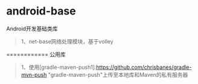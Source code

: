 android-base
============
Android开发基础类库
>1、net-base网络处理模块，基于volley

============
公用库
>1、使用[gradle-maven-push1]:https://github.com/chrisbanes/gradle-mvn-push "gradle-maven-push"上传至本地库和Maven的私有服务器
